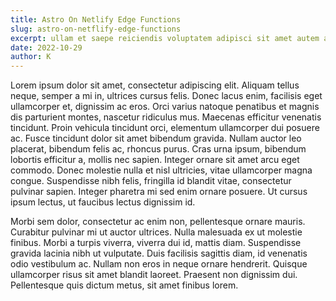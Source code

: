 ```yaml
---
title: Astro On Netlify Edge Functions
slug: astro-on-netflify-edge-functions
excerpt: ullam et saepe reiciendis voluptatem adipisci sit amet autem assumenda provident rerum culpa quis hic commodi nesciunt rem tenetur doloremque ipsam iure quis sunt voluptatem rerum illo velit.
date: 2022-10-29
author: K
---
```


Lorem ipsum dolor sit amet, consectetur adipiscing elit. Aliquam tellus neque, semper a mi in, ultrices cursus felis. Donec lacus enim, facilisis eget ullamcorper et, dignissim ac eros. Orci varius natoque penatibus et magnis dis parturient montes, nascetur ridiculus mus. Maecenas efficitur venenatis tincidunt. Proin vehicula tincidunt orci, elementum ullamcorper dui posuere ac. Fusce tincidunt dolor sit amet bibendum gravida. Nullam auctor leo placerat, bibendum felis ac, rhoncus purus. Cras urna ipsum, bibendum lobortis efficitur a, mollis nec sapien. Integer ornare sit amet arcu eget commodo. Donec molestie nulla et nisl ultricies, vitae ullamcorper magna congue. Suspendisse nibh felis, fringilla id blandit vitae, consectetur pulvinar sapien. Integer pharetra mi sed enim ornare posuere. Ut cursus ipsum lectus, ut faucibus lectus dignissim id.

Morbi sem dolor, consectetur ac enim non, pellentesque ornare mauris. Curabitur pulvinar mi ut auctor ultrices. Nulla malesuada ex ut molestie finibus. Morbi a turpis viverra, viverra dui id, mattis diam. Suspendisse gravida lacinia nibh ut vulputate. Duis facilisis sagittis diam, id venenatis odio vestibulum ac. Nullam non eros in neque ornare hendrerit. Quisque ullamcorper risus sit amet blandit laoreet. Praesent non dignissim dui. Pellentesque quis dictum metus, sit amet finibus lorem.
